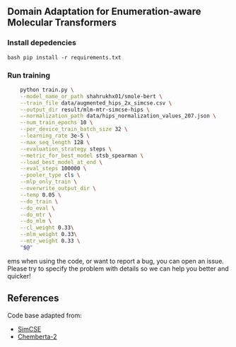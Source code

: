 ## Domain Adaptation for Enumeration-aware Molecular Transformers 

### Install depedencies
`bash
pip install -r requirements.txt
`

### Run training
```bash
    python train.py \
    --model_name_or_path shahrukhx01/smole-bert \
    --train_file data/augmented_hips_2x_simcse.csv \
    --output_dir result/mlm-mtr-simcse-hips \
    --normalization_path data/hips_normalization_values_207.json \
    --num_train_epochs 10 \
    --per_device_train_batch_size 32 \
    --learning_rate 3e-5 \
    --max_seq_length 128 \
    --evaluation_strategy steps \
    --metric_for_best_model stsb_spearman \
    --load_best_model_at_end \
    --eval_steps 100000 \
    --pooler_type cls \
    --mlp_only_train \
    --overwrite_output_dir \
    --temp 0.05 \
    --do_train \
    --do_eval \
    --do_mtr \
    --do_mlm \
    --cl_weight 0.33\
    --mlm_weight 0.33\
    --mtr_weight 0.33 \
    "$@"
```


ems when using the code, or want to report a bug, you can open an issue. Please try to specify the problem with details so we can help you better and quicker!

## References
Code base adapted from:
* [SimCSE](https://github.com/princeton-nlp/SimCSE)
* [Chemberta-2](https://github.com/seyonechithrananda/bert-loves-chemistry)
